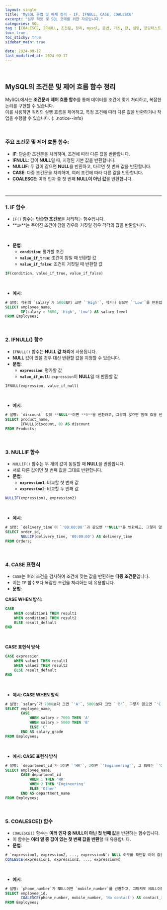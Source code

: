 ```yaml
---
layout: single
title: 'MySQL 문법 및 예제 정리 - IF, IFNULL, CASE, COALESCE'
excerpt: "실무 적용 및 SQL 코테를 위한 자료입니다."
categories: SQL
tag : [COALESCE, IFNULL, 조건문, 정리, mysql, 문법, 기초, 란, 설명, 코딩테스트, 코테, 정의]
toc: true
toc_sticky: true
sidebar_main: true

date: 2024-09-17
last_modified_at: 2024-09-17
---
```


<br>

## MySQL의 조건문 및 제어 흐름 함수 정리

MySQL에서는 **조건문**과 **제어 흐름 함수**를 통해 데이터를 조건에 맞게 처리하고, 복잡한 논리를 구현할 수 있습니다. <br> 이를 사용하면 쿼리의 실행 흐름을 제어하고, 특정 조건에 따라 다른 값을 반환하거나 작업을 수행할 수 있습니다.
{: .notice--info}

<br>

### 주요 조건문 및 제어 흐름 함수:

- **IF**: 단순한 조건문을 처리하며, 조건에 따라 다른 값을 반환합니다.
- **IFNULL**: 값이 **NULL**일 때, 지정된 기본 값을 반환합니다. 
- **NULLIF**: 두 값이 같으면 **NULL**을 반환하고, 다르면 첫 번째 값을 반환합니다. 
- **CASE**: 다중 조건문을 처리하며, 여러 조건에 따라 다른 값을 반환합니다. 
- **COALESCE**: 여러 인자 중 첫 번째 **NULL이 아닌 값**을 반환합니다.

<br>

---

### 1. IF 함수

- `IF()` 함수는 **단순한 조건문**을 처리하는 함수입니다. 
- **`IF`**는 주어진 조건이 참일 경우와 거짓일 경우 각각의 값을 반환합니다.

<br>

- **문법**:
  - **`condition`**: 평가할 조건
  - **`value_if_true`**: 조건이 참일 때 반환할 값
  - **`value_if_false`**: 조건이 거짓일 때 반환할 값
  
```sql
IF(condition, value_if_true, value_if_false)
```

<br>

- **예시**:

```sql
# 설명: 직원의 `salary`가 5000보다 크면 `'High'`, 작거나 같으면 `'Low'`를 반환합니다.
SELECT employee_name, 
       IF(salary > 5000, 'High', 'Low') AS salary_level
FROM Employees;
```

<br>

### 2. IFNULL() 함수

- `IFNULL()` 함수는 **NULL 값 처리**에 사용됩니다. 
- **NULL** 값이 있을 경우 대신 반환할 값을 지정할 수 있습니다.
- **문법**:
  - **`expression`**: 평가할 값
  - **`value_if_null`**: `expression`이 **NULL**일 때 반환할 값

```sql
IFNULL(expression, value_if_null)
```

<br>

- **예시**:

```sql
# 설명: `discount` 값이 **NULL**이면 **0**을 반환하고, 그렇지 않으면 원래 값을 반환합니다.
SELECT product_name, 
       IFNULL(discount, 0) AS discount
FROM Products;
```

<br>

### 3. NULLIF 함수

- `NULLIF()` 함수는 두 개의 값이 동일할 때 **NULL**을 반환합니다. 
- 서로 다른 값이면 첫 번째 값을 그대로 반환합니다.
- **문법**:
  - **`expression1`**: 비교할 첫 번째 값
  - **`expression2`**: 비교할 두 번째 값

```sql
NULLIF(expression1, expression2)
```

<br>


- **예시**:

```sql
# 설명: `delivery_time`이 `'00:00:00'`과 같으면 **NULL**을 반환하고, 그렇지 않으면 원래 값을 반환합니다.
SELECT order_id, 
       NULLIF(delivery_time, '00:00:00') AS delivery_time
FROM Orders;
```

<br>

### 4. CASE 표현식

- `CASE`는 여러 조건을 검사하여 조건에 맞는 값을 반환하는 **다중 조건문**입니다. 
- 이는 `IF` 함수보다 복잡한 조건을 처리하는 데 유용합니다.
- **문법**:

**CASE WHEN 방식**:
```sql
CASE
    WHEN condition1 THEN result1
    WHEN condition2 THEN result2
    ELSE result_default
END
```

<br>

**CASE 표현식 방식**:
```sql
CASE expression
    WHEN value1 THEN result1
    WHEN value2 THEN result2
    ELSE result_default
END
```

<br>

- **예시: CASE WHEN 방식**

```sql
# 설명: `salary`가 7000보다 크면 `'A'`, 5000보다 크면 `'B'`, 그렇지 않으면 `'C'`를 반환합니다.
SELECT employee_name,
       CASE
           WHEN salary > 7000 THEN 'A'
           WHEN salary > 5000 THEN 'B'
           ELSE 'C'
       END AS salary_grade
FROM Employees;
```

<br>

- **예시: CASE 표현식 방식**

```sql
# 설명: `department_id`가 1이면 `'HR'`, 2이면 `'Engineering'`, 그 외에는 `'Other'`를 반환합니다.
SELECT employee_name,
       CASE department_id
           WHEN 1 THEN 'HR'
           WHEN 2 THEN 'Engineering'
           ELSE 'Other'
       END AS department_name
FROM Employees;
```

<br>

### 5. COALESCE() 함수

- `COALESCE()` 함수는 **여러 인자 중 NULL이 아닌 첫 번째 값**을 반환하는 함수입니다. 
- 이 함수는 **여러 열 중 값이 있는 첫 번째 값을 반환**할 때 유용합니다.
- **문법**:

```sql
# `expression1, expression2, ..., expressionN`: NULL 여부를 확인할 여러 값을 나열합니다.
COALESCE(expression1, expression2, ..., expressionN)
```

<br>

- **예시**:

```sql
# 설명: `phone_number`가 NULL이면 `mobile_number`를 반환하고, 그마저도 NULL이면 `'No contact'`을 반환합니다.
SELECT employee_id,
       COALESCE(phone_number, mobile_number, 'No contact') AS contact_info
FROM Employees;
```

<br>


